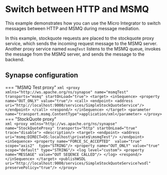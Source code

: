 # Switch between HTTP and MSMQ

This example demonstrates how you can use the Micro Integrator to switch messages between HTTP and MSMQ during message mediation.

In this example, stockquote requests are placed to the stockquote proxy service, which sends the incoming request message to the MSMQ server. Another proxy service named `msmqTest` listens to the MSMQ queue, invokes the message from the MSMQ server, and sends the message to the backend. 

## Synapse configuration

=== "MSMQ Test proxy"
    ```xml
    <proxy xmlns="http://ws.apache.org/ns/synapse" name="msmqTest" transports="msmq" startOnLoad="true">
        <target>
            <inSequence>
                <property name="OUT_ONLY" value="true"/>
                <call>
                    <endpoint>
                        <address uri="http://localhost:9000/services/SimpleStockQuoteService"/>
                    </endpoint>
                </call>
                <respond/>
            </inSequence>
        </target>
            <parameter name="transport.msmq.ContentType">application/xml</parameter>
    </proxy>
    ```
=== "StockQuote proxy"    
    ```xml
    <proxy xmlns="http://ws.apache.org/ns/synapse" name="StockQuoteProxy" transports="http" startOnLoad="true" trace="disable">
         <description/>
          <target>
            <endpoint>
              <address uri="msmq:DIRECT=OS:localhost\private$\msmqTest"/>
            </endpoint>
            <inSequence>
               <property name="FORCE_SC_ACCEPTED"  value="true"  scope="axis2"  type="STRING"/>
               <property name="OUT_ONLY" value="true" scope="default" type="STRING"/>
               <log level="custom">
                <property name="MESSAGE" value="OUT SEQENCE CALLED"/>
               </log>
               <respond/>
            </inSequence>
          </target>
          <publishWSDL uri="http://localhost:9000/services/SimpleStockQuoteService?wsdl" preservePolicy="true"/>
     </proxy>
    ```

<!--
## Build and run

**Prerequisites:**

!!! Info
    Make sure that the given MSMQ sample is ONLY working on windows environment, since it invokes Microsoft C++ API for MSMQ via JNI invocation.

-   Start the Axis2 server and deploy the SimpleStockQuoteService (Refer
    steps above).

-   Download the
    `                       axis2-transport-msmq-2.0.0-wso2v2.jar                     `
    file and add it to the `           <EI_HOME>/dropins          `
    directory. This file provides the JNI invocation required by MSMQ
    bridging.

-   Please make sure MQ is installed and running. For more information
    please refer <http://msdn.microsoft.com/en-us/library/aa967729.aspx>
    .

-   Make sure that you have installed Visual C++ 2008 (VC9), it works
    with Microsoft Visual Studio 2008 Express.

For a default MSMQ v4.0 installation, you may place following in the
Axis2 transport sender/ listener configuration at
`         repository/conf/axis2/axis2.xml        ` as,

```xml
<transportSender name="msmq"class="org.apache.axis2.transport.msmq.MSMQSender"/>
<transportReceiver name="msmq" class="org.apache.axis2.transport.msmq.MSMQListener">    
    <parameter name="msmq.receiver.host" locked="false">localhost</parameter>
</transportReceiver>
```

Invoke the sample as follows,

``` java
ant stockquote -Daddurl=http://localhost:8280/services/StockQuoteProxy -Dmode=placeorder -Dsymbol=MSFT
```

The sample Axis2 server console will print a message indicating that it
has accepted the order as follows,

``` java
Accepted order for : 18406 stocks of MSFT at $ 83.58806051152119
```

Above samples works as follows,
-->
